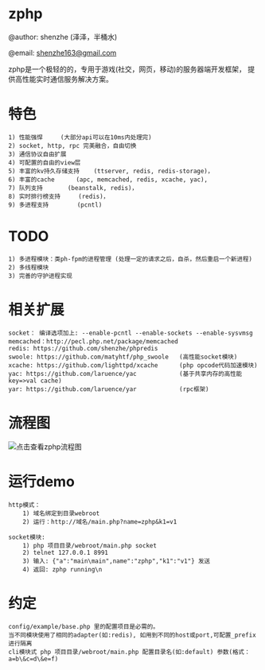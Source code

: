 zphp
===================================================

@author: shenzhe (泽泽，半桶水)

@email: shenzhe163@gmail.com

zphp是一个极轻的的，专用于游戏(社交，网页，移动)的服务器端开发框架， 提供高性能实时通信服务解决方案。

特色
======================

    1) 性能强悍     (大部分api可以在10ms内处理完)
    2) socket, http, rpc 完美融合，自由切换
    3) 通信协议自由扩展    
    4) 可配置的自由的view层
    5) 丰富的kv持久存储支持    (ttserver, redis, redis-storage)，
    6) 丰富的cache      (apc, memcached, redis, xcache, yac),
    7) 队列支持       (beanstalk, redis)，
    8) 实时排行榜支持     (redis)，
    9) 多进程支持        (pcntl)

TODO
========

    1) 多进程模块：类ph-fpm的进程管理 (处理一定的请求之后，自杀，然后重启一个新进程)
    2) 多线程模块
    3) 完善的守护进程实现

相关扩展
=======
    socket： 编译选项加上: --enable-pcntl --enable-sockets --enable-sysvmsg
    memcached：http://pecl.php.net/package/memcached
    redis: https://github.com/shenzhe/phpredis
    swoole: https://github.com/matyhtf/php_swoole   (高性能socket模块)
    xcache: https://github.com/lighttpd/xcache      (php opcode代码加速模块)
    yac: https://github.com/laruence/yac            (基于共享内存的高性能 key=>val cache)
    yar: https://github.com/laruence/yar            (rpc框架)


流程图
=======
![点击查看zphp流程图](https://github.com/shenzhe/zphp/blob/master/zphp_jg.jpg "zphp流程图") 

运行demo
========
    http模式：
        1) 域名绑定到目录webroot
        2) 运行：http://域名/main.php?name=zphp&k1=v1

    socket模块:
        1) php 项目目录/webroot/main.php socket
        2) telnet 127.0.0.1 8991
        3) 输入: {"a":"main\main",name":"zphp","k1":"v1"} 发送
        4) 返回: zphp running\n

约定
===========
    config/example/base.php 里的配置项目是必需的。
    当不同模块使用了相同的adapter(如:redis), 如用到不同的host或port,可配置_prefix进行隔离
    cli模块式 php 项目目录/webroot/main.php 配置目录名(如:default) 参数(格式：a=b\&c=d\&e=f)




